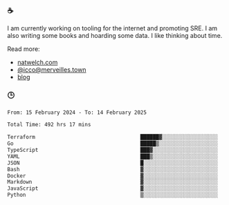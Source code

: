 ### ☕

I am currently working on tooling for the internet and promoting SRE. I am also writing some books and hoarding some data. I like thinking about time. 

Read more:

 - [natwelch.com](https://natwelch.com)
 - [@icco@merveilles.town](https://merveilles.town/@icco)
 - [blog](https://writing.natwelch.com)

### 🕒

<!--START_SECTION:waka-->

```txt
From: 15 February 2024 - To: 14 February 2025

Total Time: 492 hrs 17 mins

Terraform                                  ██████▓░░░░░░░░░░░░░░░░░░   26.21 %
Go                                         █████▒░░░░░░░░░░░░░░░░░░░   20.71 %
TypeScript                                 ███▓░░░░░░░░░░░░░░░░░░░░░   15.33 %
YAML                                       ███▒░░░░░░░░░░░░░░░░░░░░░   13.30 %
JSON                                       █░░░░░░░░░░░░░░░░░░░░░░░░   04.63 %
Bash                                       ▓░░░░░░░░░░░░░░░░░░░░░░░░   02.88 %
Docker                                     ▓░░░░░░░░░░░░░░░░░░░░░░░░   02.82 %
Markdown                                   ▓░░░░░░░░░░░░░░░░░░░░░░░░   02.23 %
JavaScript                                 ▓░░░░░░░░░░░░░░░░░░░░░░░░   02.09 %
Python                                     ▒░░░░░░░░░░░░░░░░░░░░░░░░   01.55 %
```

<!--END_SECTION:waka-->

